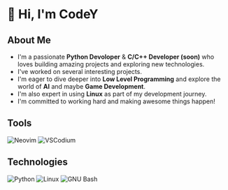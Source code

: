 # 👋 Hi, I'm CodeY

## About Me

- I'm a passionate **Python Devoloper** & **C/C++ Developer (soon)** who loves building amazing projects and exploring new technologies.
-  I've worked on several interesting projects.  
-  I'm eager to dive deeper into **Low Level Programming** and explore the world of **AI** and maybe **Game Development**.
-  I'm also expert in using **Linux** as part of my development journey.
-  I'm committed to working hard and making awesome things happen!

##  Tools
![Neovim](https://img.shields.io/badge/Neovim-57A143?style=for-the-badge&logo=neovim&logoColor=white)
![VSCodium](https://img.shields.io/badge/VSCodium-2F80ED?style=for-the-badge&logo=vscodium&logoColor=white)

## Technologies
![Python](https://img.shields.io/badge/Python-3776AB?style=for-the-badge&logo=python&logoColor=white)
![Linux](https://img.shields.io/badge/Linux-FCC624?style=for-the-badge&logo=linux&logoColor=black)
![GNU Bash](https://img.shields.io/badge/Bash-121011?style=for-the-badge&logo=gnubash&logoColor=white)
